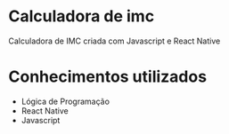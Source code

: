 # Calculadora de imc
Calculadora de IMC criada com Javascript e React Native

# Conhecimentos utilizados 
- Lógica de Programação 
- React Native 
- Javascript 